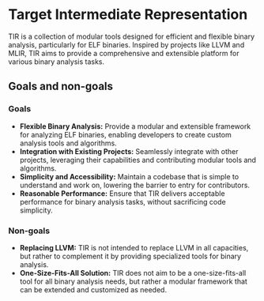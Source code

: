 # Target Intermediate Representation

TIR  is a collection of modular tools designed for efficient and flexible
binary analysis, particularly for ELF binaries. Inspired by projects like
LLVM and MLIR, TIR aims to provide a comprehensive and extensible platform for
various binary analysis tasks.

## Goals and non-goals

### Goals

- **Flexible Binary Analysis:** Provide a modular and extensible framework for
  analyzing ELF binaries, enabling developers to create custom analysis tools
  and algorithms.
- **Integration with Existing Projects:** Seamlessly integrate with other
  projects, leveraging their capabilities and contributing modular tools and
  algorithms.
- **Simplicity and Accessibility:** Maintain a codebase that is simple to
  understand and work on, lowering the barrier to entry for contributors.
- **Reasonable Performance:** Ensure that TIR delivers acceptable performance
  for binary analysis tasks, without sacrificing code simplicity.

### Non-goals

- **Replacing LLVM:** TIR is not intended to replace LLVM in all capacities,
  but rather to complement it by providing specialized tools for binary
  analysis.
- **One-Size-Fits-All Solution:** TIR does not aim to be a one-size-fits-all
  tool for all binary analysis needs, but rather a modular framework that can
  be extended and customized as needed.
